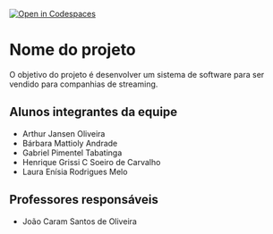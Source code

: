 [![Open in Codespaces](https://classroom.github.com/assets/launch-codespace-7f7980b617ed060a017424585567c406b6ee15c891e84e1186181d67ecf80aa0.svg)](https://classroom.github.com/open-in-codespaces?assignment_repo_id=10848496)
# Nome do projeto
O objetivo do projeto é desenvolver um sistema de software para ser vendido para companhias de streaming.

## Alunos integrantes da equipe

* Arthur Jansen Oliveira
* Bárbara Mattioly Andrade
* Gabriel Pimentel Tabatinga
* Henrique Grissi C Soeiro de Carvalho
* Laura Enísia Rodrigues Melo

## Professores responsáveis

* João Caram Santos de Oliveira

